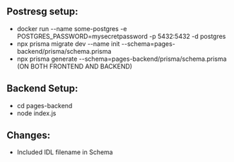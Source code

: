 ## Postresg setup:

- docker run --name some-postgres -e POSTGRES_PASSWORD=mysecretpassword -p 5432:5432 -d postgres
- npx prisma migrate dev --name init --schema=pages-backend/prisma/schema.prisma
- npx prisma generate --schema=pages-backend/prisma/schema.prisma
  (ON BOTH FRONTEND AND BACKEND)

## Backend Setup:

- cd pages-backend
- node index.js

## Changes:

- Included IDL filename in Schema
